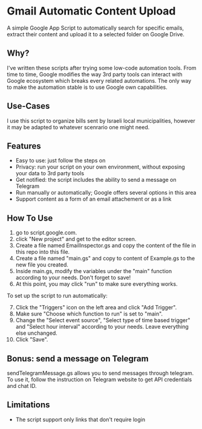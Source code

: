 # Gmail Automatic Content Upload

A simple Google App Script to automatically search for specific emails, extract their content and upload it to a selected folder on Google Drive.

## Why?

I've written these scripts after trying some low-code automation tools.
From time to time, Google modifies the way 3rd party tools can interact with Google ecosystem which breaks every related automations. 
The only way to make the automation stable is to use Google own capabilities.

## Use-Cases

I use this script to organize bills sent by Israeli local municipalities, however it may be adapted to whatever scenrario one might need.

## Features

- Easy to use: just follow the steps on 
- Privacy: run your script on your own environment, without exposing your data to 3rd party tools
- Get notified: the script includes the ability to send a message on Telegram
- Run manually or automatically; Google offers several options in this area
- Support content as a form of an email attachement or as a link

## How To Use

1) go to script.google.com.
2) click "New project" and get to the editor screen.
3) Create a file named EmailInspector.gs and copy the content of the file in this repo into this file.
4) Create a file named "main.gs" and copy to content of Example.gs to the new file you created.
5) Inside main.gs, modify the variables under the "main" function according to your needs. Don't forget to save! 
6) At this point, you may click "run" to make sure everything works.

To set up the script to run automatically:

7) Click the "Triggers" icon on the left area and click "Add Trigger".
8) Make sure "Choose which function to run" is set to "main". 
9) Change the "Select event source", "Select type of time based trigger" and "Select hour interval" according to your needs. Leave everything else unchanged. 
10) Click "Save".

## Bonus: send a message on Telegram
sendTelegramMessage.gs allows you to send messages through telegram.
To use it, follow the instruction on Telegram website to get API credentials and chat ID.

## Limitations

- The script support only links that don't require login
